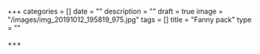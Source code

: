 +++
categories = []
date = ""
description = ""
draft = true
image = "/images/img_20191012_195819_975.jpg"
tags = []
title = "Fanny pack"
type = ""

+++
